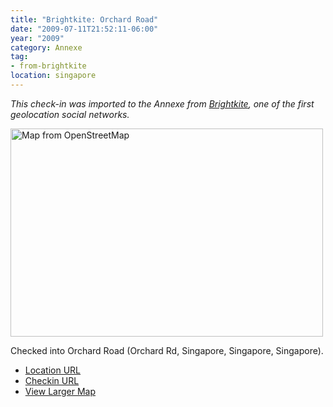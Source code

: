 ```yaml
---
title: "Brightkite: Orchard Road"
date: "2009-07-11T21:52:11-06:00"
year: "2009"
category: Annexe
tag:
- from-brightkite
location: singapore
---
```

<p style="font-style:italic">This check-in was imported to the Annexe from <a href="https://rubenerd.com/tag/from-brightkite/" title="View all posts imported from Brightkite">Brightkite</a>, one of the first geolocation social networks.</p> 

<p><img src="https://rubenerd.com/files/museum/openstreetmap-orchardroad@2x.png" style="width:500px; height:333px;" alt="Map from OpenStreetMap" /></p>

Checked into Orchard Road (Orchard Rd, Singapore, Singapore, Singapore).

* [Location URL](http://brightkite.com/places/60df9a6c6e9711dea20b003048c0801e)
* [Checkin URL](http://brightkite.com/objects/610025166e9711dea20b003048c0801e)
* [View Larger Map](http://www.openstreetmap.org/#map=19/1.30497/103.83194)


